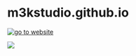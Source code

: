 # m3kstudio.github.io
[![go to website](https://img.shields.io/badge/-Go%20to%20Website!-blueviolet?style=for-the-badge&logo=html5)](https://m3kstudio.tk)

![](https://estruyf-github.azurewebsites.net/api/VisitorHit?user=estruyf&repo=github-visitors-badge&countColorcountColor&countColor=%237B1E7A)
